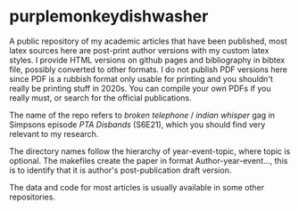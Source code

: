 purplemonkeydishwasher
======================

A public repository of my academic articles that have been published, most
latex sources here are post-print author versions with my custom latex styles.
I provide HTML versions on github pages and bibliography in bibtex file,
possibly converted to other formats. I do not publish PDF versions here
since PDF is a rubbish format only usable for printing and you shouldn't 
really be printing stuff in 2020s. You can compile your own PDFs if you
really must, or search for the official publications.

The name of the repo refers to *broken telephone* / *indian whisper* gag in
Simpsons episode *PTA Disbands* (S6E21), which you should find very relevant to
my research.

The directory names follow the hierarchy of year-event-topic, where topic is
optional. The makefiles create the paper in format Author-year-event..., this
is to identify that it is author's post-publication draft version. 

The data and code for most articles is usually available in some other
repositories.
